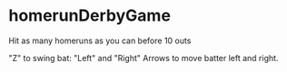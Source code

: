# homerunDerbyGame

Hit as many homeruns as you can before 10 outs

"Z" to swing bat:
"Left" and "Right" Arrows to move batter left and right.

